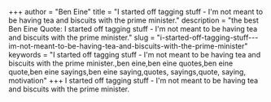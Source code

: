 +++
author = "Ben Eine"
title = "I started off tagging stuff - I'm not meant to be having tea and biscuits with the prime minister."
description = "the best Ben Eine Quote: I started off tagging stuff - I'm not meant to be having tea and biscuits with the prime minister."
slug = "i-started-off-tagging-stuff---im-not-meant-to-be-having-tea-and-biscuits-with-the-prime-minister"
keywords = "I started off tagging stuff - I'm not meant to be having tea and biscuits with the prime minister.,ben eine,ben eine quotes,ben eine quote,ben eine sayings,ben eine saying,quotes, sayings,quote, saying, motivation"
+++
I started off tagging stuff - I'm not meant to be having tea and biscuits with the prime minister.
